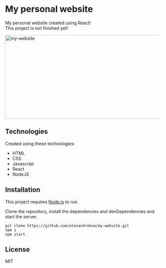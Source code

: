 <h1 class="code-line" data-line-start=0 data-line-end=1 ><a id="My_personal_webpage_0"></a>My personal website</h1>
<p class="has-line-data" data-line-start="2" data-line-end="4">My personal website created using React!<br>
This project is not finished yet!</p>
<img src="https://i.ibb.co/cCqnv7x/my-website.png" alt="my-website" width="570" height="270" data-load="full" style="">


<h2 class="code-line" data-line-start=6 data-line-end=7 ><a id="Technologies_6"></a>Technologies</h2>
<p class="has-line-data" data-line-start="8" data-line-end="9">Created using these technologies:</p>
<ul>
<li class="has-line-data" data-line-start="10" data-line-end="11">HTML</li>
<li class="has-line-data" data-line-start="11" data-line-end="12">CSS</li>
<li class="has-line-data" data-line-start="12" data-line-end="13">Javascript</li>
<li class="has-line-data" data-line-start="13" data-line-end="14">React</li>
<li class="has-line-data" data-line-start="14" data-line-end="16">NodeJS</li>
</ul>
<h2 class="code-line" data-line-start=16 data-line-end=17 ><a id="Installation_16"></a>Installation</h2>
<p class="has-line-data" data-line-start="18" data-line-end="19">This project requires <a href="https://nodejs.org/">Node.js</a> to run.</p>
<p class="has-line-data" data-line-start="20" data-line-end="21">Clone the repository, install the dependencies and devDependencies and start the server.</p>
<pre><code class="has-line-data" data-line-start="23" data-line-end="27" class="language-sh">git <span class="hljs-built_in">clone</span> https://github.com/alexandrekva/my-website.git
npm i
npm start
</code></pre>
<h2 class="code-line" data-line-start=28 data-line-end=29 ><a id="License_28"></a>License</h2>
<p class="has-line-data" data-line-start="30" data-line-end="31">MIT</p>
